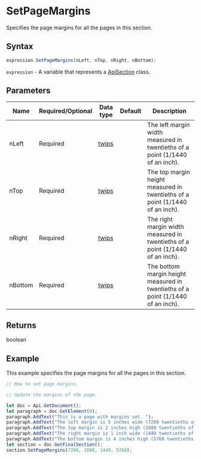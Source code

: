 # SetPageMargins

Specifies the page margins for all the pages in this section.

## Syntax

```javascript
expression.SetPageMargins(nLeft, nTop, nRight, nBottom);
```

`expression` - A variable that represents a [ApiSection](../ApiSection.md) class.

## Parameters

| **Name** | **Required/Optional** | **Data type** | **Default** | **Description** |
| ------------- | ------------- | ------------- | ------------- | ------------- |
| nLeft | Required | [twips](../../Enumeration/twips.md) |  | The left margin width measured in twentieths of a point (1/1440 of an inch). |
| nTop | Required | [twips](../../Enumeration/twips.md) |  | The top margin height measured in twentieths of a point (1/1440 of an inch). |
| nRight | Required | [twips](../../Enumeration/twips.md) |  | The right margin width measured in twentieths of a point (1/1440 of an inch). |
| nBottom | Required | [twips](../../Enumeration/twips.md) |  | The bottom margin height measured in twentieths of a point (1/1440 of an inch). |

## Returns

boolean

## Example

This example specifies the page margins for all the pages in this section.

```javascript editor-docx
// How to set page margins.

// Update the margins of the page.

let doc = Api.GetDocument();
let paragraph = doc.GetElement(0);
paragraph.AddText("This is a page with margins set. ");
paragraph.AddText("The left margin is 5 inches wide (7200 twentieths of a point). ");
paragraph.AddText("The top margin is 2 inches high (2880 twentieths of a point). ");
paragraph.AddText("The right margin is 1 inch wide (1440 twentieths of a point). ");
paragraph.AddText("The bottom margin is 4 inches high (5760 twentieths of a point). ");
let section = doc.GetFinalSection();
section.SetPageMargins(7200, 2880, 1440, 5760);
```
